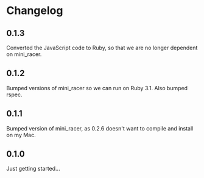 # Changelog

## 0.1.3
Converted the JavaScript code to Ruby, so that we are no longer dependent on mini_racer.

## 0.1.2
Bumped versions of mini_racer so we can run on Ruby 3.1. Also bumped rspec.

## 0.1.1
Bumped version of mini_racer, as 0.2.6 doesn't want to compile and install on my Mac.

## 0.1.0
Just getting started...